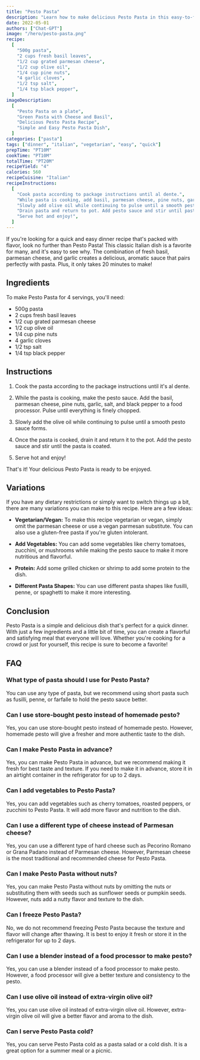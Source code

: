 ```yaml
---
title: "Pesto Pasta"
description: "Learn how to make delicious Pesto Pasta in this easy-to-follow recipe. This classic Italian dish is perfect for a quick and tasty dinner!"
date: 2022-05-01
authors: ["Chat-GPT"]
image: "/hero/pesto-pasta.png"
recipe:
  [
    "500g pasta",
    "2 cups fresh basil leaves",
    "1/2 cup grated parmesan cheese",
    "1/2 cup olive oil",
    "1/4 cup pine nuts",
    "4 garlic cloves",
    "1/2 tsp salt",
    "1/4 tsp black pepper",
  ]
imageDescription:
  [
    "Pesto Pasta on a plate",
    "Green Pasta with Cheese and Basil",
    "Delicious Pesto Pasta Recipe",
    "Simple and Easy Pesto Pasta Dish",
  ]
categories: ["pasta"]
tags: ["dinner", "italian", "vegetarian", "easy", "quick"]
prepTime: "PT10M"
cookTime: "PT10M"
totalTime: "PT20M"
recipeYield: "4"
calories: 560
recipeCuisine: "Italian"
recipeInstructions:
  [
    "Cook pasta according to package instructions until al dente.",
    "While pasta is cooking, add basil, parmesan cheese, pine nuts, garlic, salt, and black pepper to a food processor. Pulse until finely chopped.",
    "Slowly add olive oil while continuing to pulse until a smooth pesto sauce forms.",
    "Drain pasta and return to pot. Add pesto sauce and stir until pasta is coated.",
    "Serve hot and enjoy!",
  ]
---
```


If you're looking for a quick and easy dinner recipe that's packed with flavor, look no further than Pesto Pasta! This classic Italian dish is a favorite for many, and it's easy to see why. The combination of fresh basil, parmesan cheese, and garlic creates a delicious, aromatic sauce that pairs perfectly with pasta. Plus, it only takes 20 minutes to make!

## Ingredients

To make Pesto Pasta for 4 servings, you'll need:

- 500g pasta
- 2 cups fresh basil leaves
- 1/2 cup grated parmesan cheese
- 1/2 cup olive oil
- 1/4 cup pine nuts
- 4 garlic cloves
- 1/2 tsp salt
- 1/4 tsp black pepper

## Instructions

1. Cook the pasta according to the package instructions until it's al dente.

2. While the pasta is cooking, make the pesto sauce. Add the basil, parmesan cheese, pine nuts, garlic, salt, and black pepper to a food processor. Pulse until everything is finely chopped.

3. Slowly add the olive oil while continuing to pulse until a smooth pesto sauce forms.

4. Once the pasta is cooked, drain it and return it to the pot. Add the pesto sauce and stir until the pasta is coated.

5. Serve hot and enjoy!

That's it! Your delicious Pesto Pasta is ready to be enjoyed.

## Variations

If you have any dietary restrictions or simply want to switch things up a bit, there are many variations you can make to this recipe. Here are a few ideas:

- **Vegetarian/Vegan:** To make this recipe vegetarian or vegan, simply omit the parmesan cheese or use a vegan parmesan substitute. You can also use a gluten-free pasta if you're gluten intolerant.

- **Add Vegetables:** You can add some vegetables like cherry tomatoes, zucchini, or mushrooms while making the pesto sauce to make it more nutritious and flavorful.

- **Protein:** Add some grilled chicken or shrimp to add some protein to the dish.

- **Different Pasta Shapes:** You can use different pasta shapes like fusilli, penne, or spaghetti to make it more interesting.

## Conclusion

Pesto Pasta is a simple and delicious dish that's perfect for a quick dinner. With just a few ingredients and a little bit of time, you can create a flavorful and satisfying meal that everyone will love. Whether you're cooking for a crowd or just for yourself, this recipe is sure to become a favorite!

## FAQ

### What type of pasta should I use for Pesto Pasta?

You can use any type of pasta, but we recommend using short pasta such as fusilli, penne, or farfalle to hold the pesto sauce better.

### Can I use store-bought pesto instead of homemade pesto?

Yes, you can use store-bought pesto instead of homemade pesto. However, homemade pesto will give a fresher and more authentic taste to the dish.

### Can I make Pesto Pasta in advance?

Yes, you can make Pesto Pasta in advance, but we recommend making it fresh for best taste and texture. If you need to make it in advance, store it in an airtight container in the refrigerator for up to 2 days.

### Can I add vegetables to Pesto Pasta?

Yes, you can add vegetables such as cherry tomatoes, roasted peppers, or zucchini to Pesto Pasta. It will add more flavor and nutrition to the dish.

### Can I use a different type of cheese instead of Parmesan cheese?

Yes, you can use a different type of hard cheese such as Pecorino Romano or Grana Padano instead of Parmesan cheese. However, Parmesan cheese is the most traditional and recommended cheese for Pesto Pasta.

### Can I make Pesto Pasta without nuts?

Yes, you can make Pesto Pasta without nuts by omitting the nuts or substituting them with seeds such as sunflower seeds or pumpkin seeds. However, nuts add a nutty flavor and texture to the dish.

### Can I freeze Pesto Pasta?

No, we do not recommend freezing Pesto Pasta because the texture and flavor will change after thawing. It is best to enjoy it fresh or store it in the refrigerator for up to 2 days.

### Can I use a blender instead of a food processor to make pesto?

Yes, you can use a blender instead of a food processor to make pesto. However, a food processor will give a better texture and consistency to the pesto.

### Can I use olive oil instead of extra-virgin olive oil?

Yes, you can use olive oil instead of extra-virgin olive oil. However, extra-virgin olive oil will give a better flavor and aroma to the dish.

### Can I serve Pesto Pasta cold?

Yes, you can serve Pesto Pasta cold as a pasta salad or a cold dish. It is a great option for a summer meal or a picnic.

